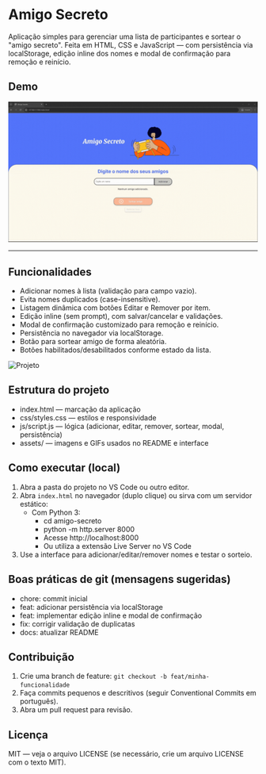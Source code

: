 # Amigo Secreto

Aplicação simples para gerenciar uma lista de participantes e sortear o "amigo secreto". Feita em HTML, CSS e JavaScript — com persistência via localStorage, edição inline dos nomes e modal de confirmação para remoção e reinício.

## Demo
  
![Projeto](assets/git-projeto.gif)

---

## Funcionalidades

- Adicionar nomes à lista (validação para campo vazio).
- Evita nomes duplicados (case-insensitive).
- Listagem dinâmica com botões Editar e Remover por item.
- Edição inline (sem prompt), com salvar/cancelar e validações.
- Modal de confirmação customizado para remoção e reinício.
- Persistência no navegador via localStorage.
- Botão para sortear amigo de forma aleatória.
- Botões habilitados/desabilitados conforme estado da lista.

![Projeto](assets/codigo.gif)

## Estrutura do projeto

- index.html — marcação da aplicação
- css/styles.css — estilos e responsividade
- js/script.js — lógica (adicionar, editar, remover, sortear, modal, persistência)
- assets/ — imagens e GIFs usados no README e interface

## Como executar (local)

1. Abra a pasta do projeto no VS Code ou outro editor.
2. Abra `index.html` no navegador (duplo clique) ou sirva com um servidor estático:
   - Com Python 3:
     - cd amigo-secreto
     - python -m http.server 8000
     - Acesse http://localhost:8000
     - Ou utiliza a extensão Live Server no VS Code
3. Use a interface para adicionar/editar/remover nomes e testar o sorteio.

## Boas práticas de git (mensagens sugeridas)

- chore: commit inicial
- feat: adicionar persistência via localStorage
- feat: implementar edição inline e modal de confirmação
- fix: corrigir validação de duplicatas
- docs: atualizar README

## Contribuição

1. Crie uma branch de feature: `git checkout -b feat/minha-funcionalidade`
2. Faça commits pequenos e descritivos (seguir Conventional Commits em português).
3. Abra um pull request para revisão.

## Licença

MIT — veja o arquivo LICENSE (se necessário, crie um arquivo LICENSE com o texto MIT).

